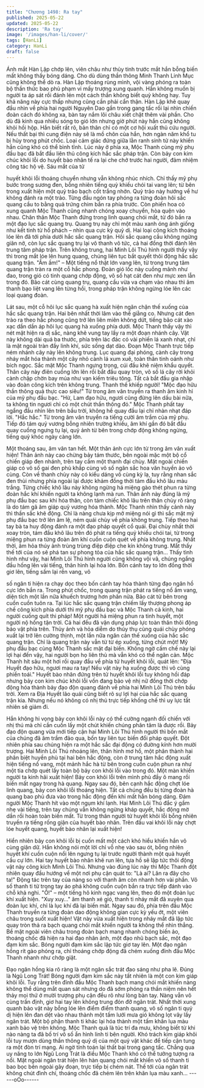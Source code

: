 ```yaml
---
title: "Chương 1498: Ra tay"
published: 2025-05-22
updated: 2025-05-22
description: 'Ra tay'
image: '/images/han-li/cover/'
tags: [HanLi]
category: HanLi
draft: false
---
```


Ánh mắt Hàn Lập chớp lên, viên châu như thủy tinh trước mắt
hắn bỗng biến mất không thấy bóng dáng.
Cho dù dùng thần thông Minh Thanh Linh Mục cũng không thể dò
ra.
Hàn Lập thoáng rùng mình, vội vàng phóng ra toàn bộ thần thức
bao phủ phạm vi mấy trượng xung quanh.
Hắn không muốn bị người ta áp sát rồi đánh lén một cách thần
không biết quỷ không hay. Tuy khả năng này cực thấp nhưng
cũng cần phải cẩn thận.
Hàn Lập khẽ quay đầu nhìn về phía hai người Nguyên Dao gần
trong gang tấc rồi lại nhìn chiến đoàn cách đó không xa, bàn tay
nắm lôi châu xiết chặt thêm vài phần.
Cho dù đã kinh qua nhiều sóng to gió lớn nhưng giờ phút này hắn
cũng không khỏi hồi hộp.
Hắn biết rất rõ, bản thân chỉ có một cơ hội xuất thủ cứu người.
Nếu thất bại thì cung điện này sẽ là mồ chôn của hắn, hơn ngàn
năm khổ tu bị hủy trong phút chốc.
Loại cảm giác đứng giữa lằn ranh sinh tử này khiến hắn cũng khó
có thể bình tĩnh.
Lúc này ở phía xa, Mộc Thanh cùng mỹ phụ đầu bạc đã bắt đầu
liên thủ công kích hắc sắc pháp trận.
Còn bảy con kim chúc khôi lỗi do huyết bào nhân tế ra lại che chở
trước hai người, đảm nhiệm công tác hộ vệ. Sáu mắt của tử

huyết khôi lỗi thoáng chuyển nhưng vẫn không nhúc nhích.
Chỉ thấy mỹ phụ bước trong sương đen, bỗng nhiên tiếng quỷ
khiếu chói tai vang lên; từ bên trong xuất hiện một quỷ trảo bạch
cốt trắng nhởn.
Quỷ trảo này hướng về hư không đánh ra một trảo.
Từng đầu ngón tay phóng ra từng đoàn hôi sắc quang cầu to
bằng quả trứng chim bắn ra phía trước.
Còn phiến hoa cỏ xung quanh Mộc Thanh cũng nhanh chóng
xoay chuyển, hòa quện vào nhau.
Chân thân Mộc Thanh đứng trong linh quang chói mắt, từ đó bắn
ra một đạo lục sắc quang trụ.
Quang trụ này chỉ một màu xanh óng ánh giống như kết tinh từ hổ
phách – nhìn qua cực kỳ quỷ dị.
Hai loại công kích thoáng lóe lên đã tới phía dưới hắc sắc quang
trận.
Hôi sắc quang cầu không ngừng giãn nở, còn lục sắc quang trụ
lại vô thanh vô tức, cả hai đồng thời đánh lên trung tâm pháp trận.
Trên không trung, hai Minh Lôi Thú hình người thấy vậy thì trong
mắt lóe lên hung quang, chúng liên tục bắt quyết thôi động hắc
sắc quang trận.
"Ầm ầm!" – Một tiếng nổ thật lớn vang lên, từ trong trung tâm
quang trận tràn ra một cỗ hắc phong.
Đoàn gió lốc này cuồng mãnh như đao, trong gió có tinh quang
chớp động, vô số hạt cát đen như mực xen lẫn trong đó.
Bão cát cùng quang trụ, quang cầu vừa va chạm vào nhau thì âm
thanh bạo liệt vang lên từng hồi, trong pháp trận không ngừng lóe
lên các loại quang đoàn.

Lát sau, một cỗ hôi lục sắc quang hà xuất hiện ngăn chặn thế
xuống của hắc sắc quang trận.
Hai bên nhất thời lâm vào thế giằng co.
Nhưng cát đen trào ra theo hắc phong cũng trở lên liên miên
không dứt, tiếng bão cát xào xạc dần dần áp hôi lục quang hà
xuống phía dưới.
Mộc Thanh thấy vậy thì nét mặt hiện ra dị sắc, nàng khẽ vung tay
lấy ra một đoạn nhánh cây.
Vật này không dài quá ba thước, phía trên lác đác có vài phiến lá
xanh nhạt, chỉ là mặt ngoài tràn đầy linh khí, sức sống dạt dào.
Đoạn Mộc Thanh trực tiếp ném nhánh cây này lên không trung.
Lục quang đại phóng, cành cây trong nháy mắt hóa thành một cây
nhỏ cành lá xum xuê, toàn thân tinh oánh như bích ngọc.
Sắc mặt Mộc Thanh ngưng trọng, cúi đầu khẽ niệm khẩu quyết.
Thân cây này điên cuồng lớn lên rồi bắt đầu quay tròn, vô số lá
cây rời khỏi cành chập chờn bay múa như vạn kiếm triêu tông.
Tất cả bắt đầu gia nhập vào đoàn công kích trên không trung.
Thanh thế khiếp người!
"Mộc đạo hữu thần thông quả thực cao siêu!" Từ trong âm vân
truyền ra thanh âm kinh hỉ của mỹ phụ đầu bạc.
"Hừ, Lam đạo hữu, ngươi cũng đừng lên dấu bài nữa, ta không tin
ngươi chỉ có một chút thần thông đó."
Mộc Thanh phất tay ngẩng đầu nhìn lên trên bầu trời, không hề
quay đầu lại chỉ nhàn nhạt đáp lời.
"Hắc hắc." Từ trong âm vân truyền ra tiếng cười âm trầm của mỹ
phụ. Tiếp đó tám quỷ vương bỗng nhiên trường khiếu, âm khí gần
đó bắt đầu quay cuồng ngưng tụ lại, quỷ ảnh từ bên trong chớp
động không ngừng, tiếng quỷ khóc ngày càng lớn.

Một thoáng sau, âm vân tan hết.
Một thân ảnh cực lớn từ trong âm vân xuất hiện!
Thân ảnh này cao chừng bảy tám thước, bên ngoài mặc một bộ
cổ chiến giáp đen nhánh, trên tay cầm một thanh đại chùy.
Mặt ngoài chiến giáp có vô số gai đen phủ khắp cùng vô số ngân
sắc hoa văn huyền ảo vô cùng.
Còn về thanh chùy này có kiểu dáng vô cùng kỳ lạ, tuy rằng nhan
sắc đen thùi nhưng phía ngoài lại được khảm đồng thời tám đầu
khô lâu màu trắng. Từng chiếc khô lâu này không ngừng há
miệng gào thét phun ra từng đoàn hắc khí khiến người ta không
lạnh mà run.
Thân ảnh này đúng là mỹ phụ đầu bạc sau khi hóa thân, còn tám
chiếc khô lâu trên thân chùy rõ ràng là do tám gã âm giáp quỷ
vương hóa thành.
Mộc Thanh nhìn thấy cảnh này thì thần sắc khẽ động.
Chỉ là nàng chưa kịp mở miệng nói gì thì sắc mặt mỹ phụ đầu bạc
trở lên âm lệ, ném quái chùy về phía không trung.
Tiếp theo hai tay bà ta huy động đánh ra một đạo pháp quyết cổ
quái.
Đại chùy nhất thời xoay tròn, tám đầu khô lâu trên đó phát ra
tiếng quỷ khiếu chói tai, từ trong miệng phun ra từng đoàn âm khí
cuồn cuộn quét về phía không trung.
Nhất thời, âm hỏa thúy ảnh trùng trùng điệp điệp che kín không
trung. Mắt thấy thế tới của nó sẽ phá tan sự phong tỏa của hắc
sắc quang trận…
Thấy tình hình như vậy, hai Minh Lôi Thú hình người cũng không
vội vã, chúng ngẩng đầu hống lên vài tiếng, thân hình lại hóa lớn.
Bốn cánh tay to lớn đồng thời giơ lên, tiếng sấm lại rền vang, vô

số ngân ti hiện ra chạy dọc theo bốn cánh tay hóa thành từng đạo
ngân hồ cực lớn bắn ra.
Trong phút chốc, trong quang trận phát ra tiếng nổ ầm vang, diện
tích một lần nữa khuếch trương hơn phân nửa. Bão cát từ bên
trong cuồn cuồn tuôn ra.
Tại lúc hắc sắc quang trận chiếm lấy thượng phong áp chế công
kích phía dưới thì mỹ phụ đầu bạc và Mộc Thanh cả kinh, hai
người cuống quít thi pháp!
Một người há miệng phun ra tinh huyết, một người nộ hống tận
trời. Cả hai đều đã vận dụng pháp lực toàn thân thôi động bảo vật
phía trên.
Thủy ảnh và hỏa diễm do thúy thụ cùng quái chùy phóng xuất lại
trở lên cường thịnh, một lần nữa ngăn cản thế xuống của hắc sắc
quang trận.
Chỉ là quang trận này vẫn từ từ ép xuống, từng chút một!
Mỹ phụ đầu bạc cùng Mộc Thanh sắc mặt đại biến.
Không ngờ cấm chế này lại lợi hại đến vậy, hai người bọn họ liên
thủ mà vẫn khó có thể ngăn cản.
Mộc Thanh hít sâu một hơi rồi quay đầu về phía tử huyết khôi lỗi,
quát lên:
"Địa Huyết đạo hữu, ngươi mau ra tay! Nếu vật này hạ xuống
được thì vô cùng phiền toái."
Huyết bào nhân đứng trên tử huyết khôi lỗi tuy không hồi đáp
nhưng bảy con kim chúc khôi lỗi vốn đang bảo vệ nhị nữ đồng
thời chớp động hóa thành bảy đạo độn quang đánh về phía hai
Minh Lôi Thú trên bầu trời.
Xem ra Địa Huyết lão quái cũng biết rõ sự lợi hại của hắc sắc
quang trận kia. Nhưng nếu nó không có nhị thú trực tiếp khống
chế thì uy lực tất nhiên sẽ giảm đi.

Hắn không hi vọng bảy con khôi lỗi này có thể cường ngạnh đối
chiến với nhị thú mà chỉ cần cuốn lấy một chút khiến chúng phân
tâm là được rồi.
Bảy đạo độn quang vừa mới tiếp cận hai Minh Lôi Thú hình người
thì bốn mắt của chúng đã âm trầm đảo qua, bốn tay liên tục biến
đổi pháp quyết.
Đột nhiên phía sau chúng hiện ra một hắc sắc đại động có đường
kính hơn mười trượng.
Hai Minh Lôi Thú nhoáng lên, thân hình mơ hồ, một phân thành
hai phân biệt huyền phù tại hai bên hắc động, còn ở trung tâm
hắc động xuất hiện tiếng nổ vang, một mảnh hắc hà từ bên trong
cuồn cuộn phun ra như một tia chớp quét lấy toàn bộ bảy con
khôi lỗi vào trong đó.
Một màn khiến người ta kinh hãi xuất hiện!
Bảy con khôi lỗi trên mình phủ đầy ô mang rồi biến mất ngay
trong hà quang.
Ngay sau đó, bên cạnh hắc động chợt lóe linh quang, bảy con
khôi lỗi thoáng hiện.
Tất cả chúng đều bị từng đoàn hà quang bao phủ đưa vào trong
hắc động đến khi mất hẳn bóng dáng.
Đám người Mộc Thanh hít vào một ngụm khí lạnh.
Hai Minh Lôi Thú đắc ý gầm nhẹ vài tiếng, trên tay chúng vẫn
không ngừng kháp quyết, hắc động mờ dần rồi hoàn toàn biến
mất.
Từ trong thân người tử huyết khôi lỗi bỗng nhiên truyền ra tiếng
rống giận của huyết bào nhân.
Trên đầu vai khôi lỗi này chợt lóe huyết quang, huyết bào nhân lại
xuất hiện!

Hiển nhiên bảy con khôi lỗi bị cuốn mất một cách khó hiểu khiến
hắn vô cùng giận dữ.
Hắn không nói một lời chỉ vỗ nhẹ vào sau ót, bỗng nhiên huyết khí
cuồn cuộn nổi lên ngưng tụ lại trước người thành một quả huyết
cầu cự lớn.
Hai tay huyết bào nhân khẽ run lên, tựa hồ sẽ lập tức thôi động
vật này công kích Minh Lôi Thú.
Nhưng vào đúng lúc này thì Mộc Thanh đột nhiên quay đầu
hướng về một nơi phụ cận quát to:
"Là ai? Lăn ra đây cho ta!" Động tác trên tay của nàng so với
thanh âm còn nhanh hơn vài phần. Vô số thanh ti từ trong tay áo
phá không cuồn cuộn bắn ra trực tiếp đánh vào chỗ khả nghi.
"Ồ!" – một tiếng hô kinh ngạc vang lên, theo đó một đoàn lục khí
xuất hiện.
"Xuy xuy…" âm thanh xé gió, thanh ti nháy mắt đã xuyên qua
đoàn lục khí, chỉ là lục khí đã lại biến mất.
Ngay sau đó, phía trên đầu Mộc Thanh truyền ra từng đoàn dao
động không gian cực kỳ yếu ớt, một viên châu trong suốt xuất
hiện!
Vật này vừa xuất hiện trong nháy mắt đã lập tức quay tròn thả ra
bạch quang chói mắt khiến người ta không thể nhìn thẳng.
Bề mặt ngoài viên châu trong đoàn bạch mang nhanh chóng biến
ảo, thoáng chốc đã hiện ra hai đạo nhân ảnh, một đạo nhũ bạch
sắc, một đạo đạm kim sắc.
Bóng người đạm kim sắc lập tức giơ tay lên.
Một đạo ngân hồng rít gào phóng ra, chỉ thoáng chớp động đã
chém xuống đỉnh đầu Mộc Thanh nhanh như chớp giật.

Đạo ngân hồng kia rõ ràng là một ngân sắc trát đao sáng như pha
lê.
Đúng là Ngũ Long Trát!
Bóng người đạm kim sắc này tất nhiên là một con kim giáp khôi
lỗi.
Tuy rằng trên đỉnh đầu Mộc Thanh bạch mang chói mắt khiến
nàng không thể dùng mắt quan sát nhưng do đã sớm phóng ra
thần niệm nên hết thảy mọi thứ ở mười trượng phụ cận đều rõ
như lòng bàn tay.
Nàng vẫn vô cùng trấn định, giơ hai tay lên không trung đón đỡ
ngân trát.
Nhất thời xung quanh bảo vật này bỗng lóe lên điểm điểm thanh
quang, vô số ngân ti quỷ dị hiện lên đan dệt vào nhau thành một
tấm lưới mưa gió không lọt vây lấy ngân trát. Một bộ phận thanh ti
khác lại hóa thành một tấm khăn lụa màu xanh bảo vệ trên không.
Mộc Thanh quả là túc trí đa mưu, không biết từ khi nào nàng ta
đã bố trí vô số ẩn hình linh ti bên người.
Khó trách kim giáp khôi lỗi tuy mượn dùng thần thông quỷ dị của
một quỷ vật khác để tiếp cận tung ra một đòn trí mạng. Ai ngờ
tính toán lại thất bại trong gang tấc.
Chẳng qua uy năng to lớn Ngũ Long Trát là điều Mộc Thanh khó
có thể tưởng tượng ra nổi.
Mặt ngoài ngân trát hiện lên hàn quang chói mắt khiến vô số
thanh ti bao bọc bên ngoài gãy đoạn, trực tiếp bị chém nát.
Thế tới của ngân trát không chút đình chỉ, thoáng chốc đã chém
lên trên khăn lụa màu xanh…
------oOo------

